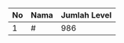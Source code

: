| No | Nama            | Jumlah Level |
|----|-----------------|--------------|
| 1  | #    |    986        |
